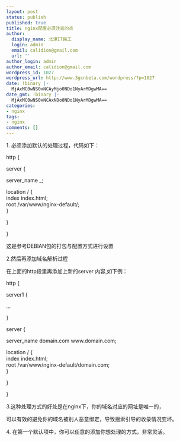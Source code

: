 ```yaml
---
layout: post
status: publish
published: true
title: nginx配置必须注意的点
author:
  display_name: 北漂IT民工
  login: admin
  email: calidion@gmail.com
  url: ''
author_login: admin
author_email: calidion@gmail.com
wordpress_id: 1027
wordpress_url: http://www.3gcnbeta.com/wordpress/?p=1027
date: !binary |-
  MjAxMC0wNS0xNCAyMjo0NDo1NyArMDgwMA==
date_gmt: !binary |-
  MjAxMC0wNS0xNCAxNDo0NDo1NyArMDgwMA==
categories:
- nginx
tags:
- nginx
comments: []
---
```

<p>1. 必须添加默认的处理过程，代码如下：</p>
<p>http {</p>
<p>server {</p>
<p>server_name _;</p>
<p>location / {<br />
index index.html;<br />
root  /var/www/nginx-default/;<br />
}</p>
<p>}</p>
<p>}</p>
<p>这是参考DEBIAN包的打包与配置方式进行设置</p>
<p>2.然后再添加域名解析过程</p>
<p>在上面的http段里再添加上新的server 内容,如下例：</p>
<p>http {</p>
<p>server1 {</p>
<p>...</p>
<p>}</p>
<p>server {</p>
<p>server_name domain.com www.domain.com;</p>
<p>location / {<br />
index index.html;<br />
root /var/www/nginx-default/domain.com;<br />
}</p>
<p>}</p>
<p>}</p>
<p>3.这种处理方式的好处是在nginx下，你的域名对应的网址是唯一的，</p>
<p>可以有效的避免你的域名被别人恶意绑定，导致搜索引导的收录情况变坏。</p>
<p>4. 在第一个默认项中，你可以任意的添加你想处理的方式，非常灵活。</p>
